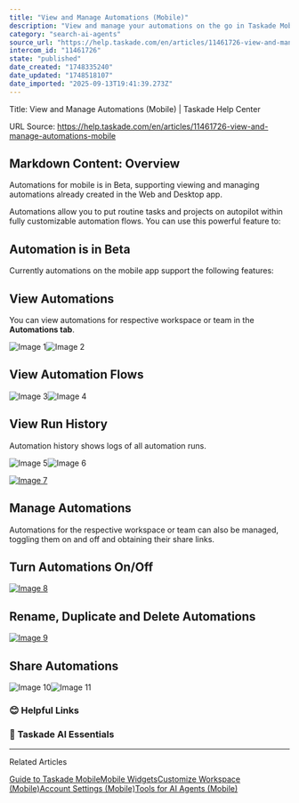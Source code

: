 ```yaml
---
title: "View and Manage Automations (Mobile)"
description: "View and manage your automations on the go in Taskade Mobile."
category: "search-ai-agents"
source_url: "https://help.taskade.com/en/articles/11461726-view-and-manage-automations-mobile"
intercom_id: "11461726"
state: "published"
date_created: "1748335240"
date_updated: "1748518107"
date_imported: "2025-09-13T19:41:39.273Z"
---
```


Title: View and Manage Automations (Mobile) | Taskade Help Center

URL Source: https://help.taskade.com/en/articles/11461726-view-and-manage-automations-mobile

Markdown Content:
**Overview**
------------

Automations for mobile is in Beta, supporting viewing and managing automations already created in the Web and Desktop app.

Automations allow you to put routine tasks and projects on autopilot within fully customizable automation flows. You can use this powerful feature to:

**Automation is in Beta**
-------------------------

Currently automations on the mobile app support the following features:

**View Automations**
--------------------

You can view automations for respective workspace or team in the **Automations tab**.

![Image 1](https://downloads.intercomcdn.com/i/o/plyqw4hf/1542600822/aaf4a6f42fc9fc9f5b98c3e60bb2/Main+B.jpg?expires=1757916000&signature=2350d3afe59c3fef2c258f5b5f7760d0e3041bec4b2d6335ba2d1c0257da299c&req=dSUjFM9%2BnYldW%2FMW3Hu4gb0hYqSoircH6EnRiLteg2wqhUPyvfgYdaY9aN%2Fm%0AZg%3D%3D%0A)![Image 2](https://downloads.intercomcdn.com/i/o/plyqw4hf/1542601034/6e522d143b290fdb16981db0316a/Automation+Tab+B.jpg?expires=1757916000&signature=f27b9cedafab5832ef7ca664d425277852d497439734eebc130bc8f444e1f3c6&req=dSUjFM9%2BnIFcXfMW3Hu4ge9bpJRr%2BCUsQOvJihXuj04ap%2BZ69sqCadmXQVyv%0Alg%3D%3D%0A)

**View Automation Flows**
-------------------------

![Image 3](https://downloads.intercomcdn.com/i/o/plyqw4hf/1542602121/c1fcb3bac4ee6efbb1119f249cba/triple+dot+B.jpg?expires=1757916000&signature=fe7a95e9dec292d92ce1f9b2c3f5beeecfc7a91a7fc2dec12665faba1d4d25ba&req=dSUjFM9%2Bn4BdWPMW3Hu4galvkZ%2F5cOEmx8%2BITjnmi9kqnVo74gLcP8AMTz6B%0Avw%3D%3D%0A)![Image 4](https://downloads.intercomcdn.com/i/o/plyqw4hf/1542602650/1fb02489e34e9dc6512770b8a462/Overview+B.jpg?expires=1757916000&signature=af2a8d76e5c375ed4585addb3b8c2ee9b9c627482ccebc54a301c9e484859f93&req=dSUjFM9%2Bn4daWfMW3Hu4gZdRCF2%2BftPrxSXmuJLNKlM%2F5hYyafd3BylZN0Ea%0ApA%3D%3D%0A)

**View Run History**
--------------------

Automation history shows logs of all automation runs.

![Image 5](https://downloads.intercomcdn.com/i/o/plyqw4hf/1542603252/b84c21733d87816e6b0cd3900beb/triple+dot+B.jpg?expires=1757916000&signature=68d193d05ac0537e6f068ca620a3cd8c32491c2f3da889c817befbaa4b003740&req=dSUjFM9%2BnoNaW%2FMW3Hu4gSrgLznj5FNhULN7KE72foqOmcwJsrmT%2FuUCzUM7%0AiA%3D%3D%0A)![Image 6](https://downloads.intercomcdn.com/i/o/plyqw4hf/1542603424/c31369f1460b907f1beec9717c5e/View+history+B.jpg?expires=1757916000&signature=3576175f39b3dcadffeb058dd56f366ee0a838c03cff1b63e819189c988223d6&req=dSUjFM9%2BnoVdXfMW3Hu4gYPnwECSP97jpOc0lCtdlpFaNUIGG%2Bv0ZUVkFl1T%0ADQ%3D%3D%0A)

[![Image 7](https://downloads.intercomcdn.com/i/o/plyqw4hf/1542603598/8521ee6d8bb2a13fd9b71f70947c/History+Example+B.jpg?expires=1757794500&signature=d94c39a4bedff99e1299da7ce18e16daf69f35dd32044b7405749eaa6c658356&req=dSUjFM9%2BnoRWUfMW1HO4zZZNTBGM0iN5dHjs8FWLZ%2FICAnCQZ%2FzxLfnVcqrn%0AvewkB%2BERShpAlsdXvoM%3D%0A)](https://downloads.intercomcdn.com/i/o/plyqw4hf/1542603598/8521ee6d8bb2a13fd9b71f70947c/History+Example+B.jpg?expires=1757794500&signature=d94c39a4bedff99e1299da7ce18e16daf69f35dd32044b7405749eaa6c658356&req=dSUjFM9%2BnoRWUfMW1HO4zZZNTBGM0iN5dHjs8FWLZ%2FICAnCQZ%2FzxLfnVcqrn%0AvewkB%2BERShpAlsdXvoM%3D%0A)

**Manage Automations**
----------------------

Automations for the respective workspace or team can also be managed, toggling them on and off and obtaining their share links.

**Turn Automations On/Off**
---------------------------

[![Image 8](https://downloads.intercomcdn.com/i/o/plyqw4hf/1542604122/8a7942198343c86058592dd5393c/Automation+Tab+Toggle.jpg?expires=1757794500&signature=9f43ecf50c13f706c16be300aa22bb8cbd25f1d1c4a9fb3bcdaeacb4e74f0a8a&req=dSUjFM9%2BmYBdW%2FMW1HO4zY7aVW8jsVcS7CIjoB01OqQT75FWiqHyA1wuy6%2Be%0AQYqH2DMNNumP3pfAEL8%3D%0A)](https://downloads.intercomcdn.com/i/o/plyqw4hf/1542604122/8a7942198343c86058592dd5393c/Automation+Tab+Toggle.jpg?expires=1757794500&signature=9f43ecf50c13f706c16be300aa22bb8cbd25f1d1c4a9fb3bcdaeacb4e74f0a8a&req=dSUjFM9%2BmYBdW%2FMW1HO4zY7aVW8jsVcS7CIjoB01OqQT75FWiqHyA1wuy6%2Be%0AQYqH2DMNNumP3pfAEL8%3D%0A)

**Rename, Duplicate and Delete Automations**
--------------------------------------------

[![Image 9](https://downloads.intercomcdn.com/i/o/plyqw4hf/1542604404/3655715238534df695d0fcbbd4cb/triple+dot+B+Triple+.jpg?expires=1757794500&signature=dab21247c3293c9ed0442aa880c05f565e550193e50fe6dd71a5ecf6b1f29f61&req=dSUjFM9%2BmYVfXfMW1HO4zUDWIyvLyMdHIumJT7iwyYgD%2FQaPj1m5qndRQDX9%0A%2FNz5nuZrM%2FO8ymdou7U%3D%0A)](https://downloads.intercomcdn.com/i/o/plyqw4hf/1542604404/3655715238534df695d0fcbbd4cb/triple+dot+B+Triple+.jpg?expires=1757794500&signature=dab21247c3293c9ed0442aa880c05f565e550193e50fe6dd71a5ecf6b1f29f61&req=dSUjFM9%2BmYVfXfMW1HO4zUDWIyvLyMdHIumJT7iwyYgD%2FQaPj1m5qndRQDX9%0A%2FNz5nuZrM%2FO8ymdou7U%3D%0A)

**Share Automations**
---------------------

![Image 10](https://downloads.intercomcdn.com/i/o/plyqw4hf/1542604697/ad1396f8ff66f97eb0fbb6ecb0e3/triple+dot+B.jpg?expires=1757916000&signature=a8b66574db89f1a45012487baef4065f0c9e080d44bb76091709b665d9de7902&req=dSUjFM9%2BmYdWXvMW3Hu4gZo1GWN8mZP1YmO2CmzoFzj6dddYAf94HvBDKpiY%0AMg%3D%3D%0A)![Image 11](https://downloads.intercomcdn.com/i/o/plyqw4hf/1542604885/99a3b596a62ae1c105daa3fe13cf/Share+B.jpg?expires=1757916000&signature=dea1d8511fcdd5451887fc88f4900c08872ec8bf5e0317bd15fa75fb5a9d9e86&req=dSUjFM9%2BmYlXXPMW3Hu4gT8Q3YMmYZk6m1uzzsvPkAZLYENu3%2FxKwMplIT2u%0AuQ%3D%3D%0A)

### **😊 Helpful Links**

### 🤖 **Taskade AI Essentials**

* * *

Related Articles

[Guide to Taskade Mobile](https://help.taskade.com/en/articles/8958558-guide-to-taskade-mobile)[Mobile Widgets](https://help.taskade.com/en/articles/8958577-mobile-widgets)[Customize Workspace (Mobile)](https://help.taskade.com/en/articles/8958583-customize-workspace-mobile)[Account Settings (Mobile)](https://help.taskade.com/en/articles/8958585-account-settings-mobile)[Tools for AI Agents (Mobile)](https://help.taskade.com/en/articles/11501412-tools-for-ai-agents-mobile)
